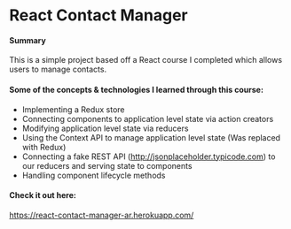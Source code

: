# React Contact Manager

#### Summary

This is a simple project based off a React course I completed which allows users to manage contacts.

#### Some of the concepts & technologies I learned through this course:

- Implementing a Redux store
- Connecting components to application level state via action creators
- Modifying application level state via reducers
- Using the Context API to manage application level state (Was replaced with Redux)
- Connecting a fake REST API (http://jsonplaceholder.typicode.com) to our reducers and serving state to components
- Handling component lifecycle methods

#### Check it out here:

https://react-contact-manager-ar.herokuapp.com/
